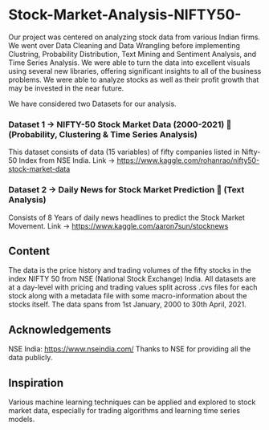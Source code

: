 # Stock-Market-Analysis-NIFTY50-
Our project was centered on analyzing stock data from various Indian firms. We went over Data Cleaning and Data Wrangling before implementing Clustring, Probability Distribution, Text Mining and Sentiment Analysis, and Time Series Analysis. We were able to turn the data into excellent visuals using several new libraries, offering significant insights to all of the business problems. We were able to analyze stocks as well as their profit growth that may be invested in the near future. 

We have considered two Datasets for our analysis.

### Dataset 1 -> NIFTY-50 Stock Market Data (2000-2021)  (Probability, Clustering & Time Series Analysis)
This dataset consists of data (15 variables) of fifty companies listed in Nifty-50 Index from NSE India. 
Link -> https://www.kaggle.com/rohanrao/nifty50-stock-market-data

### Dataset 2 -> Daily News for Stock Market Prediction  (Text Analysis)
Consists of 8 Years of daily news headlines to predict the Stock Market Movement.
Link -> https://www.kaggle.com/aaron7sun/stocknews


## Content
The data is the price history and trading volumes of the fifty stocks in the index NIFTY 50 from NSE (National Stock Exchange) India. All datasets are at a day-level with pricing and trading values split across .cvs files for each stock along with a metadata file with some macro-information about the stocks itself. The data spans from 1st January, 2000 to 30th April, 2021.

## Acknowledgements
NSE India: https://www.nseindia.com/
Thanks to NSE for providing all the data publicly.

## Inspiration
Various machine learning techniques can be applied and explored to stock market data, especially for trading algorithms and learning time series models.
